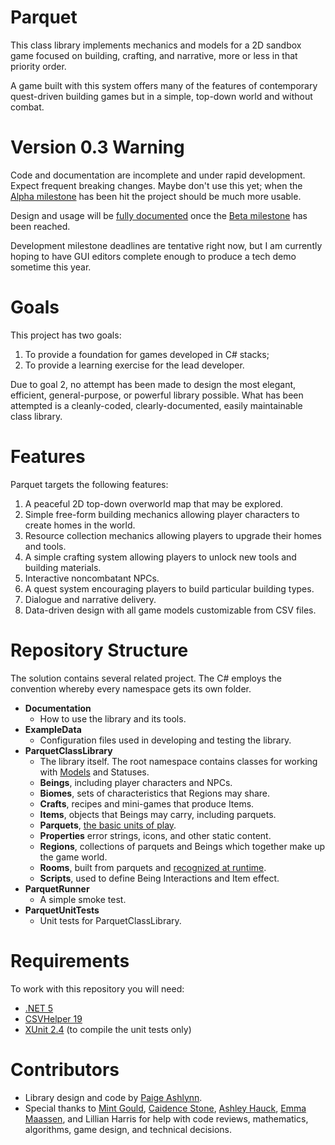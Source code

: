 # Parquet

This class library implements mechanics and models for a 2D sandbox game focused on building, crafting, and narrative, more or less in that priority order.

A game built with this system offers many of the features of contemporary quest-driven building games but in a simple, top-down world and without combat.

# Version 0.3 Warning

Code and documentation are incomplete and under rapid development.  Expect frequent breaking changes.  Maybe don't use this yet; when the [Alpha milestone](https://github.com/mxashlynn/Parquet/milestone/2) has been hit the project should be much more usable.

Design and usage will be [fully documented](https://github.com/mxashlynn/Parquet/tree/master/Documentation) once the [Beta milestone](https://github.com/mxashlynn/Parquet/milestone/3) has been reached.

Development milestone deadlines are tentative right now, but I am currently hoping to have GUI editors complete enough to produce a tech demo sometime this year.

# Goals

This project has two goals:

1. To provide a foundation for games developed in C# stacks;
2. To provide a learning exercise for the lead developer.

Due to goal 2, no attempt has been made to design the most elegant, efficient, general-purpose, or powerful library possible.
What has been attempted is a cleanly-coded, clearly-documented, easily maintainable class library.

# Features

Parquet targets the following features:

1. A peaceful 2D top-down overworld map that may be explored.
2. Simple free-form building mechanics allowing player characters to create homes in the world.
3. Resource collection mechanics allowing players to upgrade their homes and tools.
4. A simple crafting system allowing players to unlock new tools and building materials.
5. Interactive noncombatant NPCs.
6. A quest system encouraging players to build particular building types.
7. Dialogue and narrative delivery.
8. Data-driven design with all game models customizable from CSV files.

# Repository Structure

The solution contains several related project.
The C# employs the convention whereby every namespace gets its own folder.

- **Documentation**
    - How to use the library and its tools.
- **ExampleData**
    - Configuration files used in developing and testing the library.
- **ParquetClassLibrary**
    - The library itself. The root namespace contains classes for working with [Models](https://github.com/mxashlynn/Parquet/blob/master/Documentation/2-How_Parquet_Handles_Game_Objects.md) and Statuses.
    - **Beings**, including player characters and NPCs.
    - **Biomes**, sets of characteristics that Regions may share.
    - **Crafts**, recipes and mini-games that produce Items.
    - **Items**, objects that Beings may carry, including parquets.
    - **Parquets**, [the basic units of play](https://github.com/mxashlynn/Parquet/blob/master/Documentation/3-How_Parquets_Work.md).
    - **Properties** error strings, icons, and other static content.
    - **Regions**, collections of parquets and Beings which together make up the game world.
    - **Rooms**, built from parquets and [recognized at runtime](https://github.com/mxashlynn/Parquet/blob/master/Documentation/4.-Room_Detection_and_Type_Assignment.md).
    - **Scripts**, used to define Being Interactions and Item effect.
- **ParquetRunner**
    - A simple smoke test.
- **ParquetUnitTests**
    - Unit tests for ParquetClassLibrary.

# Requirements

To work with this repository you will need:

- [.NET 5](https://dotnet.microsoft.com/download/dotnet/5.0)
- [CSVHelper 19](https://joshclose.github.io/CsvHelper/)
- [XUnit 2.4](https://github.com/xunit/xunit) (to compile the unit tests only)

# Contributors
- Library design and code by [Paige Ashlynn](https://github.com/mxashlynn/).
- Special thanks to [Mint Gould](https://github.com/WispyMouse), [Caidence Stone](https://github.com/caidencestone), [Ashley Hauck](https://github.com/khyperia), [Emma Maassen](https://github.com/Enichan), and Lillian Harris for help with code reviews, mathematics, algorithms, game design, and technical decisions.
